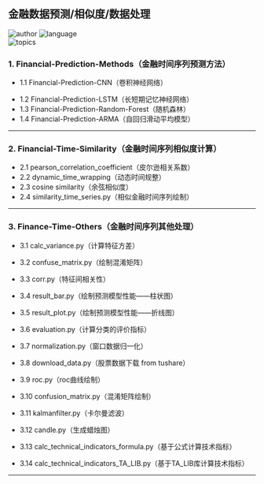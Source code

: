 ## 金融数据预测/相似度/数据处理

![author](https://img.shields.io/static/v1?label=Author&message=junmingguo&color=green)    ![language](https://img.shields.io/static/v1?label=Language&message=python3&color=orange)   
![topics](https://img.shields.io/static/v1?label=Language&message=financial-time-data&color=blue)


### 1. Financial-Prediction-Methods（金融时间序列预测方法）

- 1.1 Financial-Prediction-CNN（卷积神经网络）

* 1.2 Financial-Prediction-LSTM（长短期记忆神经网络）
* 1.3 Financial-Prediction-Random-Forest（随机森林）
* 1.4 Financial-Prediction-ARMA（自回归滑动平均模型）

---

### 2. Financial-Time-Similarity（金融时间序列相似度计算）

* 2.1 pearson_correlation_coefficient（皮尔逊相关系数）
* 2.2 dynamic_time_wrapping（动态时间规整）
* 2.3 cosine similarity（余弦相似度）
* 2.4 similarity_time_series.py（相似金融时间序列绘制）

---

### 3. Finance-Time-Others（金融时间序列其他处理）

- 3.1 calc_variance.py（计算特征方差）

- 3.2 confuse_matrix.py（绘制混淆矩阵）

- 3.3 corr.py（特征间相关性）

- 3.4 result_bar.py（绘制预测模型性能——柱状图）

- 3.5 result_plot.py（绘制预测模型性能——折线图）

- 3.6 evaluation.py（计算分类的评价指标）

- 3.7 normalization.py（窗口数据归一化）

- 3.8 download_data.py（股票数据下载 from tushare）

- 3.9 roc.py（roc曲线绘制）

- 3.10 confusion_matrix.py（混淆矩阵绘制）

- 3.11 kalmanfilter.py（卡尔曼滤波）
- 3.12 candle.py（生成蜡烛图）
- 3.13 calc_technical_indicators_formula.py（基于公式计算技术指标）
- 3.14 calc_technical_indicators_TA_LIB.py（基于TA_LIB库计算技术指标）

****


